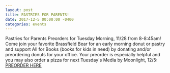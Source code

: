 ```yaml
---
layout: post
title: PASTRIES FOR PARENTS!
date: 2017-12-5 00:00:00 -0400
categories: events
---
```

Pastries for Parents Preorders for Tuesday Morning, 11/28 from 8-8:45am!  Come join your favorite Brassfield Bear for an early morning donut or pastry and support All for Books (books for kids in need) by donating and/or preordering donuts for your office.  Your preorder is especially helpful and you may also order a pizza for next Tuesday's Media by Moonlight, 12/5: [PREORDER HERE](https://goo.gl/forms/mG6nUEu3s1Gkjr9w2)

